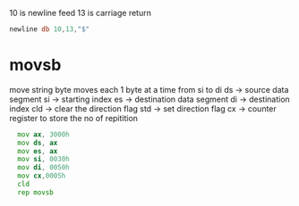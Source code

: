 10 is newline feed
13 is carriage return
```asm
newline db 10,13,"$"
```



# movsb
move string byte 
    moves each 1 byte at a time from si to di
ds -> source data segment
si -> starting index
es -> destination data segment
di -> destination index
cld -> clear the direction flag
std -> set direction flag
cx -> counter register to store the no of repitition


```asm
  mov ax, 3000h
  mov ds, ax
  mov es, ax
  mov si, 0030h
  mov di, 0050h
  mov cx,0005h
  cld
  rep movsb
```
